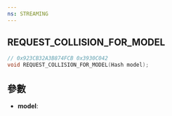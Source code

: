 ```yaml
---
ns: STREAMING
---
```

## REQUEST_COLLISION_FOR_MODEL

```c
// 0x923CB32A3B874FCB 0x3930C042
void REQUEST_COLLISION_FOR_MODEL(Hash model);
```


## 參數
* **model**: 


